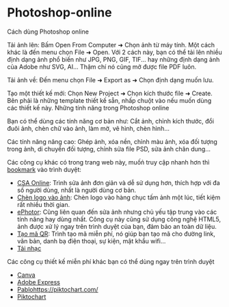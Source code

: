 # Photoshop-online

Cách dùng Photoshop online

Tải ảnh lên: Bấm Open From Computer ➜ Chọn ảnh từ máy tính. Một cách khác là đến menu chọn File ➜ Open. Với 2 cách này, bạn có thể tải lên nhiều định dạng ảnh phổ biến như JPG, PNG, GIF, TIF... hay những định dạng ảnh của Adobe như SVG, AI... Thậm chí nó cũng mở được file PDF luôn.

Tải ảnh về: Đến menu chọn File ➜ Export as ➜ Chọn định dạng muốn lưu.

Tạo một thiết kế mới: Chọn New Project ➜ Chọn kích thước file ➜ Create. Bên phải là những template thiết kế sẵn, nhấp chuột vào nếu muốn dùng các thiết kế này.
Những tính năng trong Photoshop online

Bạn có thể dùng các tính năng cơ bản như: Cắt ảnh, chỉnh kích thước, đổi đuôi ảnh, chèn chữ vào ảnh, làm mờ, vẽ hình, chèn hình...

Các tính năng nâng cao: Ghép ảnh, xóa nền, chỉnh màu ảnh, xóa đối tượng trong ảnh, di chuyển đối tượng, chỉnh sửa file PSD, sửa ảnh chân dung...

Các công cụ khác có trong trang web này, muốn̉ truy cập nhanh hơn thì <a href="https://www.protopage.com/photoshopvn">bookmark</a> vào trình duyệt:

- <a href="https://photoshoponline.vn/chinh-sua-anh/">CSA Online</a>: Trình sửa ảnh đơn giản và dễ sử dụng hơn, thích hợp với đa số người dùng, nhất là người dùng cơ bản.
- <a href="https://photoshoponline.vn/chen-logo/">Chèn logo vào ảnh</a>: Chèn logo vào hàng chục tấm ảnh một lúc, tiết kiệm rất nhiều thời gian.
- <a href="https://photoshoponline.vn/ephotor/">ePhotor</a>: Cũng liên quan đến sửa ảnh nhưng chủ yếu tập trung vào các tính năng hay dùng nhất. Công cụ này cũng sử dụng công nghệ HTML5, ảnh được xử lý ngay trên trình duyệt của bạn, đảm bảo an toàn dữ liệu.
- <a href="https://photoshoponline.vn/tao-ma-qr/">Tạo mã QR</a>: Trình tạo mã miễn phí, nó giúp bạn tạo mã cho đường link, văn bản, danh bạ điện thoại, sự kiện, mật khẩu wifi...
- <a href="https://photoshoponline.vn/tai-nhac-youtube/">Tải nhạc</a>

Các công cụ thiết kế miễn phí khác bạn có thể dùng ngay trên trình duyệt

- <a href="https://www.canva.com/">Canva</a>
- <a href="https://express.adobe.com/sp/">Adobe Express</a>
- <a href="https://pablo.buffer.com/">Pablo</a>https://piktochart.com/
- <a href="https://piktochart.com/">Piktochart</a>



